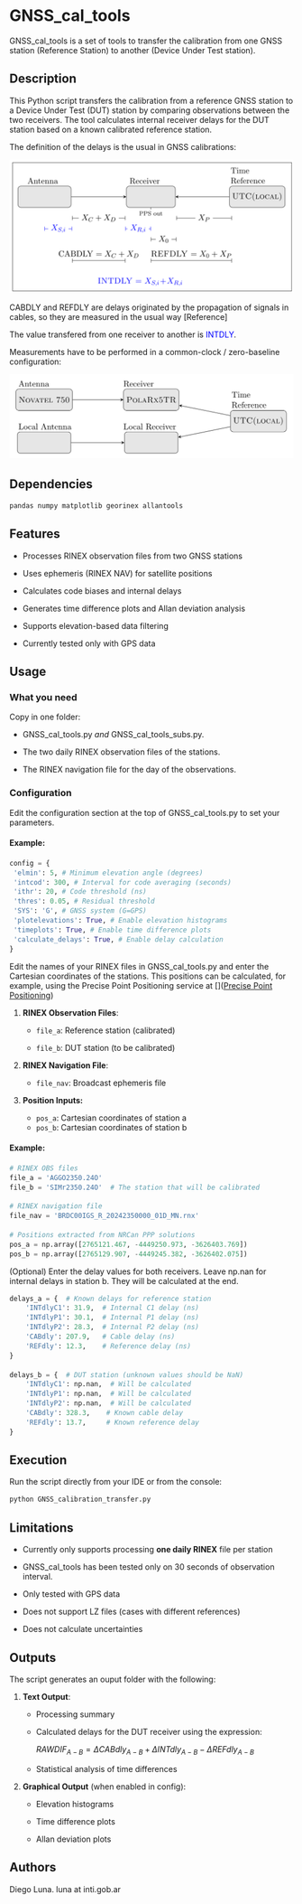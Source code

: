 # GNSS_cal_tools

GNSS_cal_tools is a set of tools to transfer the calibration from one GNSS station (Reference Station) to another (Device Under Test station).

## Description

This Python script transfers the calibration from a reference GNSS station to a Device Under Test (DUT) station by comparing observations between the two receivers. The tool calculates internal receiver delays for the DUT station based on a known calibrated reference station.

The definition of the delays is the usual in GNSS calibrations:

![](/images/delays.png)

CABDLY and REFDLY are delays originated by the propagation of signals in cables, so they are measured in the usual way [Reference]

The value transfered from one receiver to another is <span style="color:blue">INTDLY</span>.

Measurements have to be performed in a common-clock / zero-baseline configuration:

![](/images/zerobaseline.png)

## Dependencies

```python
pandas numpy matplotlib georinex allantools
```

## Features

- Processes RINEX observation files from two GNSS stations

- Uses ephemeris (RINEX NAV) for satellite positions

- Calculates code biases and internal delays

- Generates time difference plots and Allan deviation analysis

- Supports elevation-based data filtering

- Currently tested only with GPS data

## Usage

### What you need

Copy in one folder:

- GNSS_cal_tools.py *and* GNSS_cal_tools_subs.py.

- The two daily RINEX observation files of the stations.

- The RINEX navigation file for the day of the observations. 

### Configuration

Edit the configuration section at the top of GNSS_cal_tools.py to set your parameters.

#### Example:

```python
config = {
 'elmin': 5, # Minimum elevation angle (degrees)
 'intcod': 300, # Interval for code averaging (seconds)
 'ithr': 20, # Code threshold (ns)
 'thres': 0.05, # Residual threshold
 'SYS': 'G', # GNSS system (G=GPS)
 'plotelevations': True, # Enable elevation histograms
 'timeplots': True, # Enable time difference plots
 'calculate_delays': True, # Enable delay calculation
}
```

Edit the names of your RINEX files in GNSS_cal_tools.py and enter the Cartesian coordinates of the stations. This positions can be calculated, for example, using the  Precise Point Positioning service at []([Precise Point Positioning](https://webapp.csrs-scrs.nrcan-rncan.gc.ca/geod/tools-outils/ppp.php))

1. **RINEX Observation Files**:
   
   - `file_a`: Reference station (calibrated)
   
   - `file_b`: DUT station (to be calibrated)

2. **RINEX Navigation File**:
   
   - `file_nav`: Broadcast ephemeris file

3. **Position Inputs:**
   
   - `pos_a`: Cartesian coordinates of station a
   - `pos_b`: Cartesian coordinates of station b

#### Example:

```python
# RINEX OBS files
file_a = 'AGGO2350.24O'
file_b = 'SIMr2350.24O'  # The station that will be calibrated

# RINEX navigation file
file_nav = 'BRDC00IGS_R_20242350000_01D_MN.rnx'

# Positions extracted from NRCan PPP solutions
pos_a = np.array([2765121.467, -4449250.973, -3626403.769])
pos_b = np.array([2765129.907, -4449245.382, -3626402.075])
```

(Optional) Enter the delay values for both receivers. Leave np.nan for internal delays in station b. They will be calculated at the end.

```python
delays_a = {  # Known delays for reference station
    'INTdlyC1': 31.9,  # Internal C1 delay (ns)
    'INTdlyP1': 30.1,  # Internal P1 delay (ns)
    'INTdlyP2': 28.3,  # Internal P2 delay (ns)    
    'CABdly': 207.9,   # Cable delay (ns)
    'REFdly': 12.3,    # Reference delay (ns)
}

delays_b = {  # DUT station (unknown values should be NaN)
    'INTdlyC1': np.nan,  # Will be calculated
    'INTdlyP1': np.nan,  # Will be calculated
    'INTdlyP2': np.nan,  # Will be calculated
    'CABdly': 328.3,    # Known cable delay
    'REFdly': 13.7,     # Known reference delay
}
```

## Execution

Run the script directly from your IDE or from the console: 

```bash
python GNSS_calibration_transfer.py
```

## Limitations

- Currently only supports processing **one daily RINEX** file per station

- GNSS_cal_tools has been tested only on 30 seconds of observation interval.

- Only tested with GPS data

- Does not support LZ files (cases with different references)

- Does not calculate uncertainties

 

## Outputs

The script generates an ouput folder with the following:

1. **Text Output**:
   
   - Processing summary
   
   - Calculated delays for the DUT receiver using the expression:
     
     $RAWDIF_{A-B} = \Delta CABdly_{A-B} + \Delta INTdly_{A-B} - \Delta REFdly_{A-B}$
   
   - Statistical analysis of time differences

2. **Graphical Output** (when enabled in config):
   
   - Elevation histograms
   
   - Time difference plots
   
   - Allan deviation plots

## Authors

Diego Luna.   luna at inti.gob.ar
